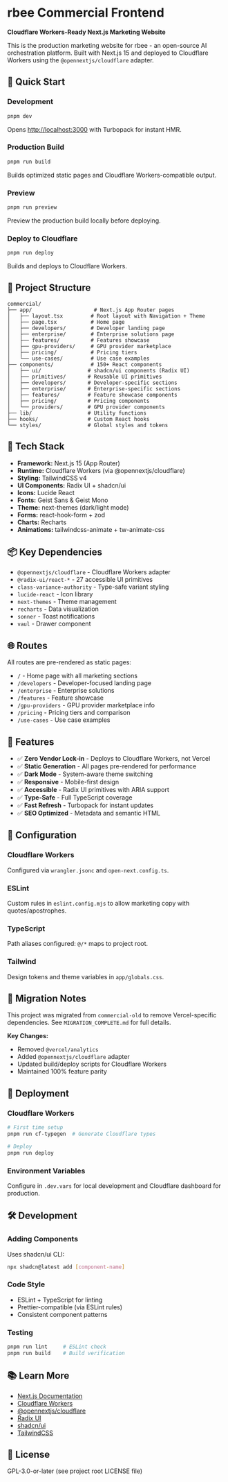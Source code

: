 # rbee Commercial Frontend

**Cloudflare Workers-Ready Next.js Marketing Website**

This is the production marketing website for rbee - an open-source AI orchestration platform. Built with Next.js 15 and deployed to Cloudflare Workers using the `@opennextjs/cloudflare` adapter.

## 🚀 Quick Start

### Development
```bash
pnpm dev
```
Opens [http://localhost:3000](http://localhost:3000) with Turbopack for instant HMR.

### Production Build
```bash
pnpm run build
```
Builds optimized static pages and Cloudflare Workers-compatible output.

### Preview
```bash
pnpm run preview
```
Preview the production build locally before deploying.

### Deploy to Cloudflare
```bash
pnpm run deploy
```
Builds and deploys to Cloudflare Workers.

## 📁 Project Structure

```
commercial/
├── app/                    # Next.js App Router pages
│   ├── layout.tsx         # Root layout with Navigation + Theme
│   ├── page.tsx           # Home page
│   ├── developers/        # Developer landing page
│   ├── enterprise/        # Enterprise solutions page
│   ├── features/          # Features showcase
│   ├── gpu-providers/     # GPU provider marketplace
│   ├── pricing/           # Pricing tiers
│   └── use-cases/         # Use case examples
├── components/            # 150+ React components
│   ├── ui/               # shadcn/ui components (Radix UI)
│   ├── primitives/       # Reusable UI primitives
│   ├── developers/       # Developer-specific sections
│   ├── enterprise/       # Enterprise-specific sections
│   ├── features/         # Feature showcase components
│   ├── pricing/          # Pricing components
│   └── providers/        # GPU provider components
├── lib/                  # Utility functions
├── hooks/                # Custom React hooks
└── styles/               # Global styles and tokens
```

## 🎨 Tech Stack

- **Framework:** Next.js 15 (App Router)
- **Runtime:** Cloudflare Workers (via @opennextjs/cloudflare)
- **Styling:** TailwindCSS v4
- **UI Components:** Radix UI + shadcn/ui
- **Icons:** Lucide React
- **Fonts:** Geist Sans & Geist Mono
- **Theme:** next-themes (dark/light mode)
- **Forms:** react-hook-form + zod
- **Charts:** Recharts
- **Animations:** tailwindcss-animate + tw-animate-css

## 📦 Key Dependencies

- `@opennextjs/cloudflare` - Cloudflare Workers adapter
- `@radix-ui/react-*` - 27 accessible UI primitives
- `class-variance-authority` - Type-safe variant styling
- `lucide-react` - Icon library
- `next-themes` - Theme management
- `recharts` - Data visualization
- `sonner` - Toast notifications
- `vaul` - Drawer component

## 🌐 Routes

All routes are pre-rendered as static pages:

- `/` - Home page with all marketing sections
- `/developers` - Developer-focused landing page
- `/enterprise` - Enterprise solutions
- `/features` - Feature showcase
- `/gpu-providers` - GPU provider marketplace info
- `/pricing` - Pricing tiers and comparison
- `/use-cases` - Use case examples

## 🎯 Features

- ✅ **Zero Vendor Lock-in** - Deploys to Cloudflare Workers, not Vercel
- ✅ **Static Generation** - All pages pre-rendered for performance
- ✅ **Dark Mode** - System-aware theme switching
- ✅ **Responsive** - Mobile-first design
- ✅ **Accessible** - Radix UI primitives with ARIA support
- ✅ **Type-Safe** - Full TypeScript coverage
- ✅ **Fast Refresh** - Turbopack for instant updates
- ✅ **SEO Optimized** - Metadata and semantic HTML

## 🔧 Configuration

### Cloudflare Workers
Configured via `wrangler.jsonc` and `open-next.config.ts`.

### ESLint
Custom rules in `eslint.config.mjs` to allow marketing copy with quotes/apostrophes.

### TypeScript
Path aliases configured: `@/*` maps to project root.

### Tailwind
Design tokens and theme variables in `app/globals.css`.

## 📝 Migration Notes

This project was migrated from `commercial-old` to remove Vercel-specific dependencies. See `MIGRATION_COMPLETE.md` for full details.

**Key Changes:**
- Removed `@vercel/analytics`
- Added `@opennextjs/cloudflare` adapter
- Updated build/deploy scripts for Cloudflare Workers
- Maintained 100% feature parity

## 🚢 Deployment

### Cloudflare Workers
```bash
# First time setup
pnpm run cf-typegen  # Generate Cloudflare types

# Deploy
pnpm run deploy
```

### Environment Variables
Configure in `.dev.vars` for local development and Cloudflare dashboard for production.

## 🛠️ Development

### Adding Components
Uses shadcn/ui CLI:
```bash
npx shadcn@latest add [component-name]
```

### Code Style
- ESLint + TypeScript for linting
- Prettier-compatible (via ESLint rules)
- Consistent component patterns

### Testing
```bash
pnpm run lint     # ESLint check
pnpm run build    # Build verification
```

## 📚 Learn More

- [Next.js Documentation](https://nextjs.org/docs)
- [Cloudflare Workers](https://developers.cloudflare.com/workers/)
- [@opennextjs/cloudflare](https://opennext.js.org/cloudflare)
- [Radix UI](https://www.radix-ui.com/)
- [shadcn/ui](https://ui.shadcn.com/)
- [TailwindCSS](https://tailwindcss.com/)

## 📄 License

GPL-3.0-or-later (see project root LICENSE file)
